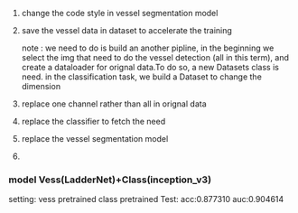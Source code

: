 
1. change the code style in vessel segmentation model
2. save the vessel data in dataset to accelerate the training

    note : we need to do is build an another pipline, in the beginning we select the img that need to do the vessel detection (all in this term), and create a dataloader for orignal data.To do so, a new Datasets class is need.
    in the classification task, we build a Dataset to change the dimension
3. replace one channel rather than all in orignal data
4. replace the classifier to fetch the need 
5. replace the vessel segmentation model
6. 

### model Vess(LadderNet)+Class(inception_v3)
setting: vess pretrained class pretrained
    Test: acc:0.877310 auc:0.904614         